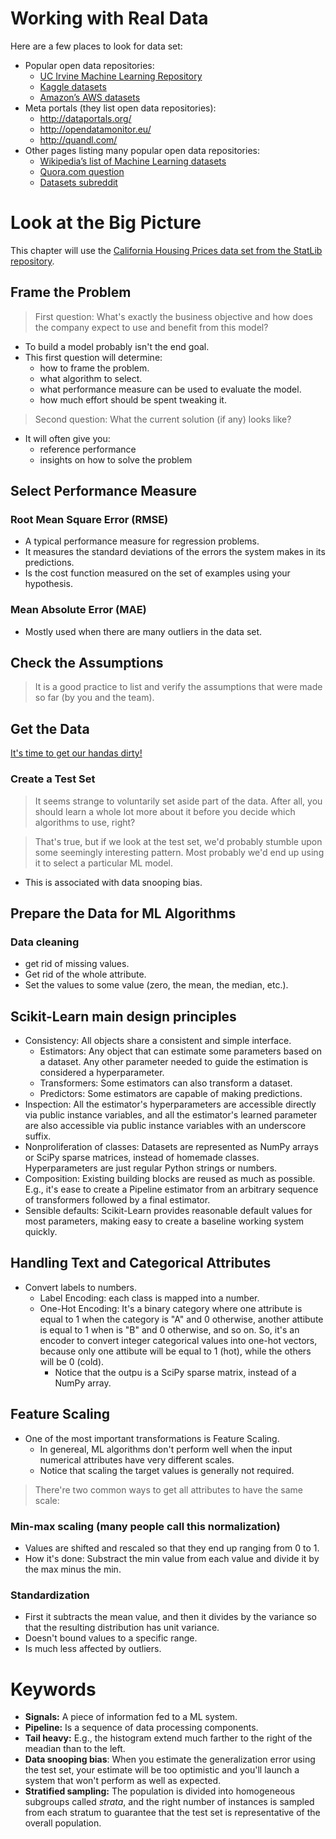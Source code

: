 # Working with Real Data

Here are a few places to look for data set:

* Popular open data repositories:
    - [UC Irvine Machine Learning Repository](http://archive.ics.uci.edu/ml/index.php)
    - [Kaggle datasets](https://www.kaggle.com/datasets)
    - [Amazon’s AWS datasets](https://registry.opendata.aws/)
* Meta portals (they list open data repositories): 
    - http://dataportals.org/
    - http://opendatamonitor.eu/
    - http://quandl.com/
* Other pages listing many popular open data repositories: 
    - [Wikipedia’s list of Machine Learning datasets](https://en.wikipedia.org/wiki/List_of_datasets_for_machine-learning_research)
    - [Quora.com question](https://www.quora.com/Where-can-I-find-large-datasets-open-to-the-public)
    - [Datasets subreddit](https://www.reddit.com/r/datasets/)

# Look at the Big Picture

This chapter will use the [California Housing Prices data set from the StatLib repository](https://raw.githubusercontent.com/ageron/handson-ml2/master/).

## Frame the Problem

> First question: What's exactly the business objective and how does the company expect to use and benefit from this model?

* To build a model probably isn't the end goal.
* This first question will determine:
    - how to frame the problem.
    - what algorithm to select.
    - what performance measure can be used to evaluate the model.
    - how much effort should be spent tweaking it.

> Second question: What the current solution (if any) looks like?

* It will often give you: 
    - reference performance
    - insights on how to solve the problem

## Select Performance Measure

### Root Mean Square Error (RMSE)

* A typical performance measure for regression problems.
* It measures the standard deviations of the errors the system makes in its predictions.
* Is the cost function measured on the set of examples using your hypothesis.

### Mean Absolute Error (MAE)

* Mostly used when there are many outliers in the data set.

## Check the Assumptions

> It is a good practice to list and verify the assumptions that were made so far (by you and the team).

## Get the Data

[It's time to get our handas dirty!](https://github.com/ageron/handson-ml2/blob/master/02_end_to_end_machine_learning_project.ipynb)

### Create a Test Set

> It seems strange to voluntarily set aside part of the data. After all, you should learn a whole lot more about it before you decide which algorithms to use, right? 

> That's true, but if we look at the test set, we'd probably stumble upon some seemingly interesting pattern. Most probably we'd end up using it to select a particular ML model. 

* This is associated with data snooping bias.

## Prepare the Data for ML Algorithms

### Data cleaning

* get rid of missing values.
* Get rid of the whole attribute.
* Set the values to some value (zero, the mean, the median, etc.).

## Scikit-Learn main design principles

* Consistency: All objects share a consistent and simple interface.
    - Estimators: Any object that can estimate some parameters based on a dataset. Any other parameter needed to guide the estimation is considered a hyperparameter.
    - Transformers: Some estimators can also transform a dataset.
    - Predictors: Some estimators are capable of making predictions.
* Inspection: All the estimator's hyperparameters are accessible directly via public instance variables, and all the estimator's learned parameter are also accessible via public instance variables with an underscore suffix.
* Nonproliferation of classes: Datasets are represented as NumPy arrays or SciPy sparse matrices, instead of homemade classes. Hyperparameters are just regular Python strings or numbers.
* Composition: Existing building blocks are reused as much as possible. E.g., it's ease to create a Pipeline estimator from an arbitrary sequence of transformers followed by a final estimator.
* Sensible defaults: Scikit-Learn provides reasonable default values for most parameters, making easy to create a baseline working system quickly.

## Handling Text and Categorical Attributes

* Convert labels to numbers.
    - Label Encoding: each class is mapped into a number.
    - One-Hot Encoding: It's a binary category where one attribute is equal to 1 when the category is "A" and 0 otherwise, another attibute is equal to 1 when is "B" and 0 otherwise, and so on. So, it's an encoder to convert integer categorical values into one-hot vectors, because only one attibute will be equal to 1 (hot), while the others will be 0 (cold).
        * Notice that the outpu is a SciPy sparse matrix, instead of a NumPy array.

## Feature Scaling

* One of the most important transformations is Feature Scaling.
    - In genereal, ML algorithms don't perform well when the input numerical attributes have very different scales. 
    - Notice that scaling the target values is generally not required.

> There're two common ways to get all attributes to have the same scale:

### Min-max scaling (many people call this normalization)

* Values are shifted and rescaled so that they end up ranging from 0 to 1.
* How it's done: Substract the min value from each value and divide it by the max minus the min.

### Standardization

* First it subtracts the mean value, and then it divides by the variance so that the resulting distribution has unit variance.
* Doesn't bound values to a specific range.
* Is much less affected by outliers.

# Keywords

* **Signals:** A piece of information fed to a ML system.
* **Pipeline:** Is a sequence of data processing components.
* **Tail heavy:** E.g., the histogram extend much farther to the right of the meadian than to the left.
* **Data snooping bias**: When you estimate the generalization error using the test set, your estimate will be too optimistic and you'll launch a system that won't perform as well as expected.
* **Stratified sampling:** The population is divided into homogeneous subgroups called *strata*, and the right number of instances is sampled from each stratum to guarantee that the test set is representative of the overall population.
